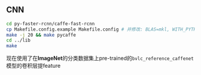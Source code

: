 CNN
------------

```bash
cd py-faster-rcnn/caffe-fast-rcnn
cp Makefile.config.example Makefile.config # 并修改: BLAS=mkl, WITH_PYTHON_LAYER=1
make -j 20 && make pycaffe
cd ../lib
make
```

现在使用了在**ImageNet**的分类数据集上pre-trained的``bvlc_reference_caffenet``模型的卷积层提feature

